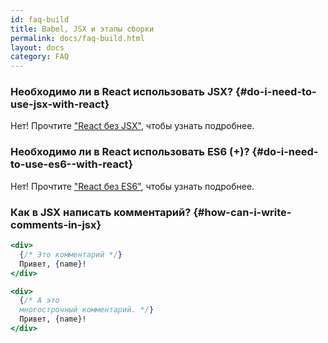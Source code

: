 ```yaml
---
id: faq-build
title: Babel, JSX и этапы сборки
permalink: docs/faq-build.html
layout: docs
category: FAQ
---
```


### Необходимо ли в React использовать JSX? {#do-i-need-to-use-jsx-with-react}

Нет! Прочтите ["React без JSX"](/docs/react-without-jsx.html), чтобы узнать подробнее.

### Необходимо ли в React использовать ES6 (+)? {#do-i-need-to-use-es6--with-react}

Нет! Прочтите ["React без ES6"](/docs/react-without-es6.html), чтобы узнать подробнее.

### Как в JSX написать комментарий? {#how-can-i-write-comments-in-jsx}

```jsx
<div>
  {/* Это комментарий */}
  Привет, {name}!
</div>
```

```jsx
<div>
  {/* А это
  многострочный комментарий. */}
  Привет, {name}! 
</div>
```
